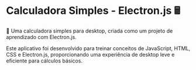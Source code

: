 # Calculadora Simples - Electron.js 🖩

🚀 Uma calculadora simples para desktop, criada como um projeto de aprendizado com Electron.js.

Este aplicativo foi desenvolvido para treinar conceitos de JavaScript, HTML, CSS e Electron.js, proporcionando uma experiência de desktop leve e eficiente para cálculos básicos.
